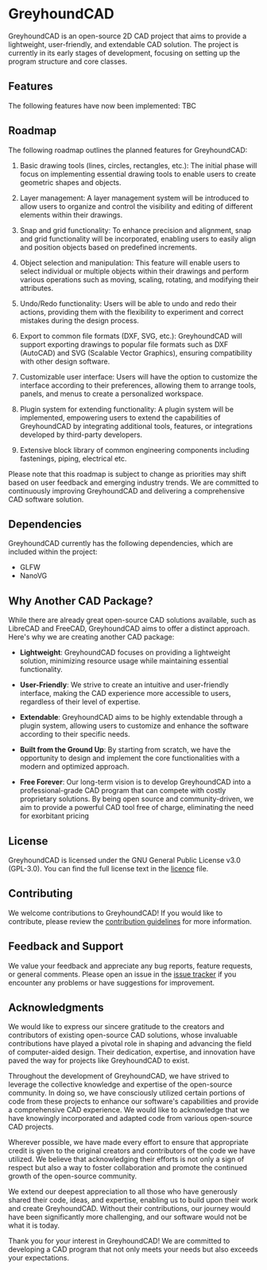 # GreyhoundCAD

GreyhoundCAD is an open-source 2D CAD project that aims to provide a lightweight, user-friendly, and extendable CAD solution. The project is currently in its early stages of development, focusing on setting up the program structure and core classes. 

## Features

The following features have now been implemented: TBC

## Roadmap

The following roadmap outlines the planned features for GreyhoundCAD:

1. Basic drawing tools (lines, circles, rectangles, etc.): The initial phase will focus on implementing essential drawing tools to enable users to create geometric shapes and objects.

2. Layer management: A layer management system will be introduced to allow users to organize and control the visibility and editing of different elements within their drawings.

3. Snap and grid functionality: To enhance precision and alignment, snap and grid functionality will be incorporated, enabling users to easily align and position objects based on predefined increments.

4. Object selection and manipulation: This feature will enable users to select individual or multiple objects within their drawings and perform various operations such as moving, scaling, rotating, and modifying their attributes.

5. Undo/Redo functionality: Users will be able to undo and redo their actions, providing them with the flexibility to experiment and correct mistakes during the design process.

6. Export to common file formats (DXF, SVG, etc.): GreyhoundCAD will support exporting drawings to popular file formats such as DXF (AutoCAD) and SVG (Scalable Vector Graphics), ensuring compatibility with other design software.

7. Customizable user interface: Users will have the option to customize the interface according to their preferences, allowing them to arrange tools, panels, and menus to create a personalized workspace.

8. Plugin system for extending functionality: A plugin system will be implemented, empowering users to extend the capabilities of GreyhoundCAD by integrating additional tools, features, or integrations developed by third-party developers.

9. Extensive block library of common engineering components including fastenings, piping, electrical etc.

Please note that this roadmap is subject to change as priorities may shift based on user feedback and emerging industry trends. We are committed to continuously improving GreyhoundCAD and delivering a comprehensive CAD software solution.


## Dependencies

GreyhoundCAD currently has the following dependencies, which are included within the project:

- GLFW
- NanoVG

## Why Another CAD Package?

While there are already great open-source CAD solutions available, such as LibreCAD and FreeCAD, GreyhoundCAD aims to offer a distinct approach. Here's why we are creating another CAD package:

- **Lightweight**: GreyhoundCAD focuses on providing a lightweight solution, minimizing resource usage while maintaining essential functionality.

- **User-Friendly**: We strive to create an intuitive and user-friendly interface, making the CAD experience more accessible to users, regardless of their level of expertise.

- **Extendable**: GreyhoundCAD aims to be highly extendable through a plugin system, allowing users to customize and enhance the software according to their specific needs.

- **Built from the Ground Up**: By starting from scratch, we have the opportunity to design and implement the core functionalities with a modern and optimized approach.

- **Free Forever**: Our long-term vision is to develop GreyhoundCAD into a professional-grade CAD program that can compete with costly proprietary solutions. By being open source and community-driven, we aim to provide a powerful CAD tool free of charge, eliminating the need for exorbitant pricing

## License

GreyhoundCAD is licensed under the GNU General Public License v3.0 (GPL-3.0). You can find the full license text in the [licence](./LICENSE) file.

## Contributing

We welcome contributions to GreyhoundCAD! If you would like to contribute, please review the [contribution guidelines](./CONTRIBUTING.md) for more information.

## Feedback and Support

We value your feedback and appreciate any bug reports, feature requests, or general comments. Please open an issue in the [issue tracker](https://github.com/JamesHodgkins/GreyhoundCAD/issues) if you encounter any problems or have suggestions for improvement.

## Acknowledgments

We would like to express our sincere gratitude to the creators and contributors of existing open-source CAD solutions, whose invaluable contributions have played a pivotal role in shaping and advancing the field of computer-aided design. Their dedication, expertise, and innovation have paved the way for projects like GreyhoundCAD to exist.

Throughout the development of GreyhoundCAD, we have strived to leverage the collective knowledge and expertise of the open-source community. In doing so, we have consciously utilized certain portions of code from these projects to enhance our software's capabilities and provide a comprehensive CAD experience. We would like to acknowledge that we have knowingly incorporated and adapted code from various open-source CAD projects.

Wherever possible, we have made every effort to ensure that appropriate credit is given to the original creators and contributors of the code we have utilized. We believe that acknowledging their efforts is not only a sign of respect but also a way to foster collaboration and promote the continued growth of the open-source community.

We extend our deepest appreciation to all those who have generously shared their code, ideas, and expertise, enabling us to build upon their work and create GreyhoundCAD. Without their contributions, our journey would have been significantly more challenging, and our software would not be what it is today.

Thank you for your interest in GreyhoundCAD! We are committed to developing a CAD program that not only meets your needs but also exceeds your expectations.